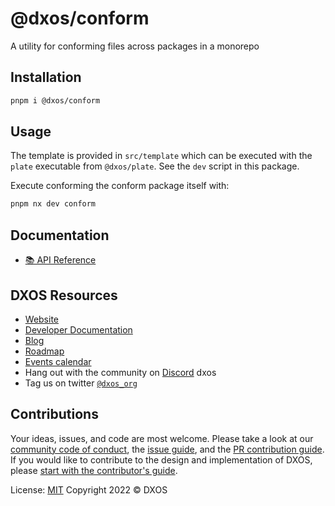 # @dxos/conform

A utility for conforming files across packages in a monorepo

## Installation

```bash
pnpm i @dxos/conform
```

## Usage

The template is provided in `src/template` which can be executed with the `plate` executable from `@dxos/plate`. See the `dev` script in this package.

Execute conforming the conform package itself with:

```bash
pnpm nx dev conform
```

## Documentation

- [📚 API Reference](https://docs.dxos.org/api/@dxos/conform)

## DXOS Resources

- [Website](https://dxos.org)
- [Developer Documentation](https://docs.dxos.org)
- [Blog](undefined)
- [Roadmap](undefined)
- [Events calendar](undefined)
- Hang out with the community on [Discord](undefined)
  dxos
- Tag us on twitter [`@dxos_org`](https://twitter.com/dxos_org)

## Contributions

Your ideas, issues, and code are most welcome. Please take a look at our [community code of conduct](), the [issue guide](https://github.com/dxos/dxos/issues), and the [PR contribution guide](). If you would like to contribute to the design and implementation of DXOS, please [start with the contributor's guide]().

License: [MIT](./LICENSE.md) Copyright 2022 © DXOS
